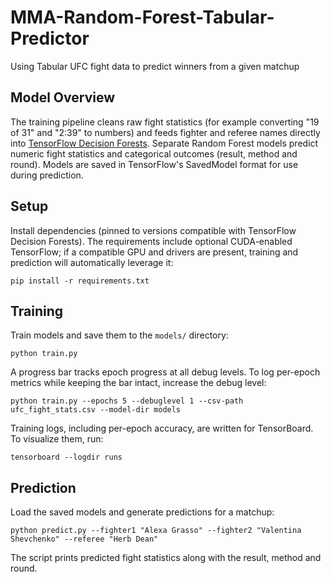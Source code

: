 # MMA-Random-Forest-Tabular-Predictor
Using Tabular UFC fight data to predict winners from a given matchup

## Model Overview
The training pipeline cleans raw fight statistics (for example converting "19 of 31" and "2:39" to numbers) and feeds fighter and referee names directly into [TensorFlow Decision Forests](https://www.tensorflow.org/decision_forests). Separate Random Forest models predict numeric fight statistics and categorical outcomes (result, method and round). Models are saved in TensorFlow's SavedModel format for use during prediction.

## Setup
Install dependencies (pinned to versions compatible with TensorFlow Decision Forests).
The requirements include optional CUDA-enabled TensorFlow; if a compatible GPU and
drivers are present, training and prediction will automatically leverage it:

```
pip install -r requirements.txt
```

## Training
Train models and save them to the `models/` directory:

```
python train.py
```

A progress bar tracks epoch progress at all debug levels. To log per-epoch metrics while keeping the bar intact, increase the debug level:

```
python train.py --epochs 5 --debuglevel 1 --csv-path ufc_fight_stats.csv --model-dir models
```

Training logs, including per-epoch accuracy, are written for TensorBoard. To visualize them, run:

```
tensorboard --logdir runs
```

## Prediction
Load the saved models and generate predictions for a matchup:

```
python predict.py --fighter1 "Alexa Grasso" --fighter2 "Valentina Shevchenko" --referee "Herb Dean"
```

The script prints predicted fight statistics along with the result, method and round.
